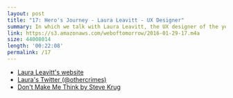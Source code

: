 ```yaml
---
layout: post
title: "17: Hero's Journey - Laura Leavitt - UX Designer"
summary: In which we talk with Laura Leavitt, the UX designer of the year at Domo about her background and different aspects of design.
link: https://s3.amazonaws.com/weboftomorrow/2016-01-29-17.m4a
size: 44008014
length: '00:22:08'
permalink: /17
---
```


- [Laura Leavitt's website](http://cargocollective.com/socialexplosion)
- [Laura's Twitter (@othercrimes)](https://twitter.com/othercrimes)
- [Don't Make Me Think by Steve Krug](http://www.amazon.com/Dont-Make-Think-Revisited-Usability/dp/0321965515/?tag=adaharris09-20)
